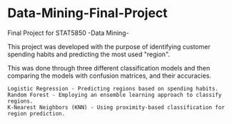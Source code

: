 # Data-Mining-Final-Project
Final Project for STAT5850 -Data Mining-


This project was developed with the purpose of identifying customer spending habits and predicting the most used "region".

This was done through three different classification models and then comparing the models with confusion matrices, and their accuracies.

	Logistic Regression - Predicting regions based on spending habits.
	Random Forest - Employing an ensemble learning approach to classify regions.
	K-Nearest Neighbors (KNN) - Using proximity-based classification for region prediction.


